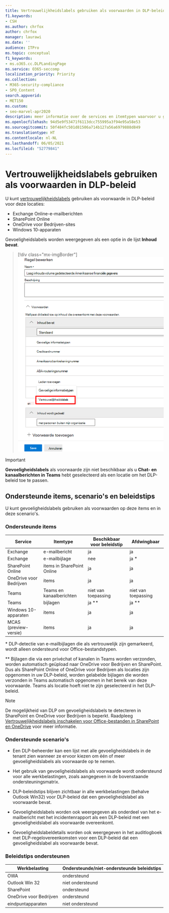 ```yaml
---
title: Vertrouwelijkheidslabels gebruiken als voorwaarden in DLP-beleid
f1.keywords:
- CSH
ms.author: chrfox
author: chrfox
manager: laurawi
ms.date: ''
audience: ITPro
ms.topic: conceptual
f1_keywords:
- ms.o365.cc.DLPLandingPage
ms.service: O365-seccomp
localization_priority: Priority
ms.collection:
- M365-security-compliance
- SPO_Content
search.appverid:
- MET150
ms.custom:
- seo-marvel-apr2020
description: meer informatie over de services en itemtypen waarvoor u gevoeligheidslabels kunt gebruiken als voorwaarden in DLP-beleid
ms.openlocfilehash: 94d5e9f53471f6113dcc755995a3f94e95a58e53
ms.sourcegitcommit: 50f484fc501d81506a714b127a56a6979888d849
ms.translationtype: HT
ms.contentlocale: nl-NL
ms.lasthandoff: 06/05/2021
ms.locfileid: "52779841"
---
```

# <a name="use-sensitivity-labels-as-conditions-in-dlp-policies"></a>Vertrouwelijkheidslabels gebruiken als voorwaarden in DLP-beleid

U kunt [vertrouwelijkheidslabels](sensitivity-labels.md) gebruiken als voorwaarde in DLP-beleid voor deze locaties:

- Exchange Online-e-mailberichten
- SharePoint Online
- OneDrive voor Bedrijven-sites
- Windows 10-apparaten

Gevoeligheidslabels worden weergegeven als een optie in de lijst **Inhoud bevat**.

> [!div class="mx-imgBorder"]
> ![gevoeligheidslabel als voorwaarde](../media/dlp-sensitivity-label-as-a-condition.png)

> [!IMPORTANT]
> **Gevoeligheidslabels** als voorwaarde zijn niet beschikbaar als u **Chat- en kanaalberichten in Teams** hebt geselecteerd als een locatie om het DLP-beleid toe te passen.


## <a name="supported-items-scenarios-and-policy-tips"></a>Ondersteunde items, scenario's en beleidstips

U kunt gevoeligheidslabels gebruiken als voorwaarden op deze items en in deze scenario's.

### <a name="supported-items"></a>Ondersteunde items

|Service  |Itemtype  |Beschikbaar voor beleidstip  |Afdwingbaar  |
|---------|---------|---------|---------|
|Exchange    |e-mailbericht         |ja         |ja         |
|Exchange    |e-mailbijlage         |nee         |ja *         |
|SharePoint Online     |items in SharePoint Online         |ja         |ja         |
|OneDrive voor Bedrijven     |items         |ja         |ja         |
|Teams     |Teams en kanaalberichten         |niet van toepassing         |niet van toepassing         |
|Teams     |bijlagen         |ja **         |ja **         |
|Windows 10-apparaten     |items         |ja         |ja         |
|MCAS (preview-versie) |items         |ja         |ja         |

\* DLP-detectie van e-mailbijlagen die als vertrouwelijk zijn gemarkeerd, wordt alleen ondersteund voor Office-bestandstypen.

\** Bijlagen die via een privéchat of kanalen in Teams worden verzonden, worden automatisch geüpload naar OneDrive voor Bedrijven en SharePoint. Dus als SharePoint Online of OneDrive voor Bedrijven als locaties zijn opgenomen in uw DLP-beleid, worden gelabelde bijlagen die worden verzonden in Teams automatisch opgenomen in het bereik van deze voorwaarde. Teams als locatie hoeft niet te zijn geselecteerd in het DLP-beleid.

> [!NOTE]
> De mogelijkheid van DLP om gevoeligheidslabels te detecteren in SharePoint en OneDrive voor Bedrijven is beperkt. Raadpleeg [Vertrouwelijkheidslabels inschakelen voor Office-bestanden in SharePoint en OneDrive](sensitivity-labels-sharepoint-onedrive-files.md#limitations) voor meer informatie.

### <a name="supported-scenarios"></a>Ondersteunde scenario's

- Een DLP-beheerder kan een lijst met alle gevoeligheidslabels in de tenant zien wanneer ze ervoor kiezen om één of meer gevoeligheidslabels als voorwaarde op te nemen.

- Het gebruik van gevoeligheidslabels als voorwaarde wordt ondersteund voor alle werkbelastingen, zoals aangegeven in de bovenstaande ondersteuningsmatrix.

- DLP-beleidstips blijven zichtbaar in alle werkbelastingen (behalve Outlook Win32) voor DLP-beleid dat een gevoeligheidslabel als voorwaarde bevat.

- Gevoeligheidslabels worden ook weergegeven als onderdeel van het e-mailbericht met het incidentenrapport als een DLP-beleid met een gevoeligheidslabel als voorwaarde overeenkomt.

- Gevoeligheidslabeldetails worden ook weergegeven in het auditlogboek met DLP-regelovereenkomsten voor een DLP-beleid dat een gevoeligheidslabel als voorwaarde bevat.


### <a name="support-policy-tips"></a>Beleidstips ondersteunen


|Werkbelasting  |Ondersteunde/niet-ondersteunde beleidstips  |
|---------|---------|
|OWA |    ondersteund     |
|Outlook Win 32    |  niet ondersteund       |
|SharePoint   |   ondersteund      |
|OneDrive voor Bedrijven    |    ondersteund     |
|eindpuntapparaten   |  niet ondersteund       |
